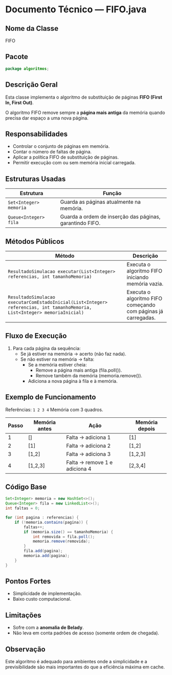 # Documento Técnico — FIFO.java

## Nome da Classe
FIFO

## Pacote
```java
package algoritmos;
```

## Descrição Geral
Esta classe implementa o algoritmo de substituição de páginas **FIFO (First In, First Out)**.

O algoritmo FIFO remove sempre a **página mais antiga** da memória quando precisa dar espaço a uma nova página.

## Responsabilidades
- Controlar o conjunto de páginas em memória.
- Contar o número de faltas de página.
- Aplicar a política FIFO de substituição de páginas.
- Permitir execução com ou sem memória inicial carregada.

## Estruturas Usadas
| Estrutura | Função |
|-----------|--------|
| `Set<Integer> memoria` | Guarda as páginas atualmente na memória. |
| `Queue<Integer> fila` | Guarda a ordem de inserção das páginas, garantindo FIFO. |

## Métodos Públicos
| Método | Descrição |
|--------|-----------|
| `ResultadoSimulacao executar(List<Integer> referencias, int tamanhoMemoria)` | Executa o algoritmo FIFO iniciando memória vazia. |
| `ResultadoSimulacao executarComEstadoInicial(List<Integer> referencias, int tamanhoMemoria, List<Integer> memoriaInicial)` | Executa o algoritmo FIFO começando com páginas já carregadas. |

## Fluxo de Execução
1. Para cada página da sequência:
    - Se já estiver na memória → acerto (não faz nada).
    - Se não estiver na memória → falta:
        - Se a memória estiver cheia:
            - Remove a página mais antiga (fila.poll()).
            - Remove também da memória (memoria.remove()).
        - Adiciona a nova página à fila e à memória.

## Exemplo de Funcionamento
Referências: `1 2 3 4`
Memória com 3 quadros.

| Passo | Memória antes | Ação | Memória depois |
|------|---------------|------|----------------|
| 1    | []             | Falta → adiciona 1 | [1] |
| 2    | [1]            | Falta → adiciona 2 | [1,2] |
| 3    | [1,2]          | Falta → adiciona 3 | [1,2,3] |
| 4    | [1,2,3]        | Falta → remove 1 e adiciona 4 | [2,3,4] |

## Código Base
```java
Set<Integer> memoria = new HashSet<>();
Queue<Integer> fila = new LinkedList<>();
int faltas = 0;

for (int pagina : referencias) {
    if (!memoria.contains(pagina)) {
        faltas++;
        if (memoria.size() == tamanhoMemoria) {
            int removida = fila.poll();
            memoria.remove(removida);
        }
        fila.add(pagina);
        memoria.add(pagina);
    }
}
```

## Pontos Fortes
- Simplicidade de implementação.
- Baixo custo computacional.

## Limitações
- Sofre com a **anomalia de Belady**.
- Não leva em conta padrões de acesso (somente ordem de chegada).

## Observação
Este algoritmo é adequado para ambientes onde a simplicidade e a previsibilidade são mais importantes do que a eficiência máxima em cache.
